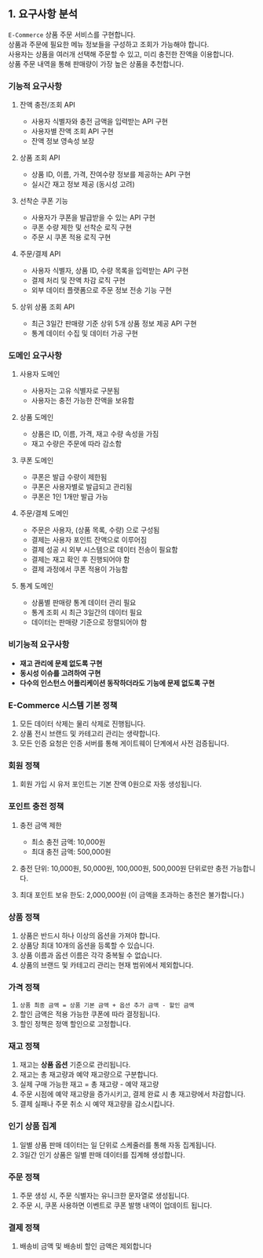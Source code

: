 ## 1. 요구사항 분석
`E-Commerce` 상품 주문 서비스를 구현합니다.  
상품과 주문에 필요한 메뉴 정보들을 구성하고 조회가 가능해야 합니다.  
사용자는 상품을 여러개 선택해 주문할 수 있고, 미리 충전한 잔액을 이용합니다.  
상품 주문 내역을 통해 판매량이 가장 높은 상품을 추천합니다.

### 기능적 요구사항
1. 잔액 충전/조회 API

   - 사용자 식별자와 충전 금액을 입력받는 API 구현
   - 사용자별 잔액 조회 API 구현  
   - 잔액 정보 영속성 보장

2. 상품 조회 API

   - 상품 ID, 이름, 가격, 잔여수량 정보를 제공하는 API 구현  
   - 실시간 재고 정보 제공 (동시성 고려)

3. 선착순 쿠폰 기능

   - 사용자가 쿠폰을 발급받을 수 있는 API 구현
   - 쿠폰 수량 제한 및 선착순 로직 구현  
   - 주문 시 쿠폰 적용 로직 구현

4. 주문/결제 API

   - 사용자 식별자, 상품 ID, 수량 목록을 입력받는 API 구현  
   - 결제 처리 및 잔액 차감 로직 구현  
   - 외부 데이터 플랫폼으로 주문 정보 전송 기능 구현

5. 상위 상품 조회 API
   
   - 최근 3일간 판매량 기준 상위 5개 상품 정보 제공 API 구현
   - 통계 데이터 수집 및 데이터 가공 구현

### 도메인 요구사항
1. 사용자 도메인

   - 사용자는 고유 식별자로 구분됨
   - 사용자는 충전 가능한 잔액을 보유함

2. 상품 도메인
   - 상품은 ID, 이름, 가격, 재고 수량 속성을 가짐
   - 재고 수량은 주문에 따라 감소함

3. 쿠폰 도메인

   - 쿠폰은 발급 수량이 제한됨
   - 쿠폰은 사용자별로 발급되고 관리됨
   - 쿠폰은 1인 1개만 발급 가능

4. 주문/결제 도메인

   - 주문은 사용자, (상품 목록, 수량) 으로 구성됨
   - 결제는 사용자 포인트 잔액으로 이루어짐
   - 결제 성공 시 외부 시스템으로 데이터 전송이 필요함
   - 결제는 재고 확인 후 진행되어야 함
   - 결제 과정에서 쿠폰 적용이 가능함

5. 통계 도메인

   - 상품별 판매량 통계 데이터 관리 필요  
   - 통계 조회 시 최근 3일간의 데이터 필요
   - 데이터는 판매량 기준으로 정렬되어야 함




### 비기능적 요구사항
- **재고 관리에 문제 없도록 구현**
- **동시성 이슈를 고려하여 구현**
- **다수의 인스턴스 어플리케이션 동작하더라도 기능에 문제 없도록 구현**


### E-Commerce 시스템 기본 정책

1. 모든 데이터 삭제는 물리 삭제로 진행됩니다.
2. 상품 전시 브랜드 및 카테고리 관리는 생략합니다.
3. 모든 인증 요청은 인증 서버를 통해 게이트웨이 단계에서 사전 검증됩니다.

### 회원 정책
1. 회원 가입 시 유저 포인트는 기본 잔액 0원으로 자동 생성됩니다.



### 포인트 충전 정책

1. 충전 금액 제한
   - 최소 충전 금액: 10,000원
   - 최대 충전 금액: 500,000원

2. 충전 단위: 10,000원, 50,000원, 100,000원, 500,000원 단위로만 충전 가능합니다.
3. 최대 포인트 보유 한도: 2,000,000원 (이 금액을 초과하는 충전은 불가합니다.)



### 상품 정책

1. 상품은 반드시 하나 이상의 옵션을 가져야 합니다.
2. 상품당 최대 10개의 옵션을 등록할 수 있습니다.
3. 상품 이름과 옵션 이름은 각각 중복될 수 없습니다.
4. 상품의 브랜드 및 카테고리 관리는 현재 범위에서 제외합니다.



### 가격 정책

1. `상품 최종 금액 = 상품 기본 금액 + 옵션 추가 금액 - 할인 금액`
2. 할인 금액은 적용 가능한 쿠폰에 따라 결정됩니다.
3. 할인 정책은 정액 할인으로 고정합니다.


### 재고 정책

1. 재고는 **상품 옵션** 기준으로 관리됩니다.
2. 재고는 총 재고량과 예약 재고량으로 구분합니다.
3. 실제 구매 가능한 재고 = 총 재고량 - 예약 재고량
4. 주문 시점에 예약 재고량을 증가시키고, 결제 완료 시 총 재고량에서 차감합니다.
5. 결제 실패나 주문 취소 시 예약 재고량을 감소시킵니다.



### 인기 상품 집계

1. 일별 상품 판매 데이터는 일 단위로 스케줄러를 통해 자동 집계됩니다.
2. 3일간 인기 상품은 일별 판매 데이터를 집계해 생성합니다.

### 주문 정책
1. 주문 생성 시, 주문 식별자는 유니크한 문자열로 생성됩니다.
2. 주문 시, 쿠폰 사용하면 이벤트로 쿠폰 발행 내역이 업데이트 됩니다.

### 결제 정책
1. 배송비 금액 및 배송비 할인 금액은 제외합니다
